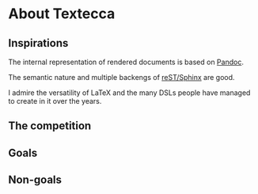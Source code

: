 # About Textecca

## Inspirations

The internal representation of rendered documents is based on [Pandoc][Text.Pandoc.Definition].

The semantic nature and multiple backengs of [reST/Sphinx][reST] are good.

I admire the versatility of LaTeX and the many DSLs people have managed to create in it over the years.

## The competition


## Goals


## Non-goals


[Text.Pandoc.Definition]: https://hackage.haskell.org/package/pandoc-types-1.20/docs/Text-Pandoc-Definition.html
[reST]: https://www.sphinx-doc.org/en/latest/usage/restructuredtext/basics.html
